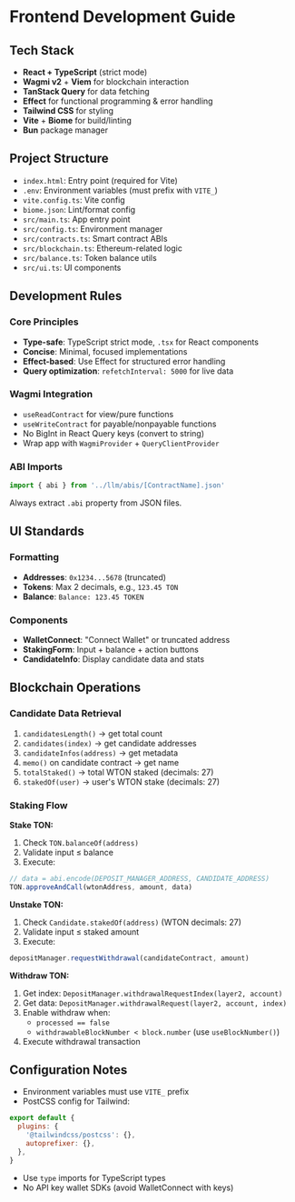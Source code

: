 # Frontend Development Guide

## Tech Stack
- **React + TypeScript** (strict mode)
- **Wagmi v2** + **Viem** for blockchain interaction
- **TanStack Query** for data fetching
- **Effect** for functional programming & error handling
- **Tailwind CSS** for styling
- **Vite** + **Biome** for build/linting
- **Bun** package manager

## Project Structure

- `index.html`: Entry point (required for Vite)
- `.env`: Environment variables (must prefix with `VITE_`)
- `vite.config.ts`: Vite config
- `biome.json`: Lint/format config
- `src/main.ts`: App entry point
- `src/config.ts`: Environment manager
- `src/contracts.ts`: Smart contract ABIs
- `src/blockchain.ts`: Ethereum-related logic
- `src/balance.ts`: Token balance utils
- `src/ui.ts`: UI components

## Development Rules

### Core Principles
- **Type-safe**: TypeScript strict mode, `.tsx` for React components
- **Concise**: Minimal, focused implementations
- **Effect-based**: Use Effect for structured error handling
- **Query optimization**: `refetchInterval: 5000` for live data

### Wagmi Integration
- `useReadContract` for view/pure functions
- `useWriteContract` for payable/nonpayable functions
- No BigInt in React Query keys (convert to string)
- Wrap app with `WagmiProvider` + `QueryClientProvider`

### ABI Imports
```ts
import { abi } from '../llm/abis/[ContractName].json'
```
Always extract `.abi` property from JSON files.

## UI Standards

### Formatting
- **Addresses**: `0x1234...5678` (truncated)
- **Tokens**: Max 2 decimals, e.g., `123.45 TON`
- **Balance**: `Balance: 123.45 TOKEN`

### Components
- **WalletConnect**: "Connect Wallet" or truncated address
- **StakingForm**: Input + balance + action buttons
- **CandidateInfo**: Display candidate data and stats

## Blockchain Operations

### Candidate Data Retrieval
1. `candidatesLength()` → get total count
2. `candidates(index)` → get candidate addresses
3. `candidateInfos(address)` → get metadata
4. `memo()` on candidate contract → get name
5. `totalStaked()` → total WTON staked (decimals: 27)
6. `stakedOf(user)` → user's WTON stake (decimals: 27)

### Staking Flow
**Stake TON:**
1. Check `TON.balanceOf(address)`
2. Validate input ≤ balance
3. Execute:
```ts
// data = abi.encode(DEPOSIT_MANAGER_ADDRESS, CANDIDATE_ADDRESS)
TON.approveAndCall(wtonAddress, amount, data)
```

**Unstake TON:**
1. Check `Candidate.stakedOf(address)` (WTON decimals: 27)
2. Validate input ≤ staked amount
3. Execute:
```ts
depositManager.requestWithdrawal(candidateContract, amount)
```

**Withdraw TON:**
1. Get index: `DepositManager.withdrawalRequestIndex(layer2, account)`
2. Get data: `DepositManager.withdrawalRequest(layer2, account, index)`
3. Enable withdraw when:
   - `processed == false`
   - `withdrawableBlockNumber < block.number` (use `useBlockNumber()`)
4. Execute withdrawal transaction

## Configuration Notes
- Environment variables must use `VITE_` prefix
- PostCSS config for Tailwind:
```js
export default {
  plugins: {
    '@tailwindcss/postcss': {},
    autoprefixer: {},
  },
}
```
- Use `type` imports for TypeScript types
- No API key wallet SDKs (avoid WalletConnect with keys)